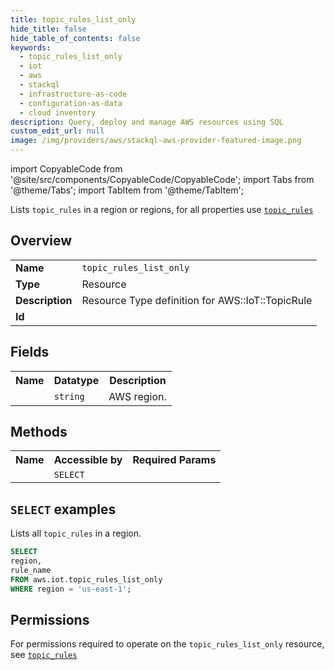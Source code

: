 ```yaml
---
title: topic_rules_list_only
hide_title: false
hide_table_of_contents: false
keywords:
  - topic_rules_list_only
  - iot
  - aws
  - stackql
  - infrastructure-as-code
  - configuration-as-data
  - cloud inventory
description: Query, deploy and manage AWS resources using SQL
custom_edit_url: null
image: /img/providers/aws/stackql-aws-provider-featured-image.png
---
```


import CopyableCode from '@site/src/components/CopyableCode/CopyableCode';
import Tabs from '@theme/Tabs';
import TabItem from '@theme/TabItem';

Lists <code>topic_rules</code> in a region or regions, for all properties use <a href="/providers/aws/serviceName/topic_rules/"><code>topic_rules</code></a>

## Overview
<table><tbody>
<tr><td><b>Name</b></td><td><code>topic_rules_list_only</code></td></tr>
<tr><td><b>Type</b></td><td>Resource</td></tr>
<tr><td><b>Description</b></td><td>Resource Type definition for AWS::IoT::TopicRule</td></tr>
<tr><td><b>Id</b></td><td><CopyableCode code="aws.iot.topic_rules_list_only" /></td></tr>
</tbody></table>

## Fields
<table><tbody><tr><th>Name</th><th>Datatype</th><th>Description</th></tr><tr><td><CopyableCode code="region" /></td><td><code>string</code></td><td>AWS region.</td></tr>
</tbody></table>

## Methods

<table><tbody>
  <tr>
    <th>Name</th>
    <th>Accessible by</th>
    <th>Required Params</th>
  </tr>
  <tr>
    <td><CopyableCode code="list_resources" /></td>
    <td><code>SELECT</code></td>
    <td><CopyableCode code="region" /></td>
  </tr>
</tbody></table>

## `SELECT` examples
Lists all <code>topic_rules</code> in a region.
```sql
SELECT
region,
rule_name
FROM aws.iot.topic_rules_list_only
WHERE region = 'us-east-1';
```


## Permissions

For permissions required to operate on the <code>topic_rules_list_only</code> resource, see <a href="/providers/aws/iot/topic_rules/#permissions"><code>topic_rules</code></a>

